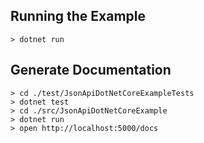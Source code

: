 ## Running the Example

```
> dotnet run
```

## Generate Documentation

```
> cd ./test/JsonApiDotNetCoreExampleTests
> dotnet test
> cd ./src/JsonApiDotNetCoreExample
> dotnet run
> open http://localhost:5000/docs
```